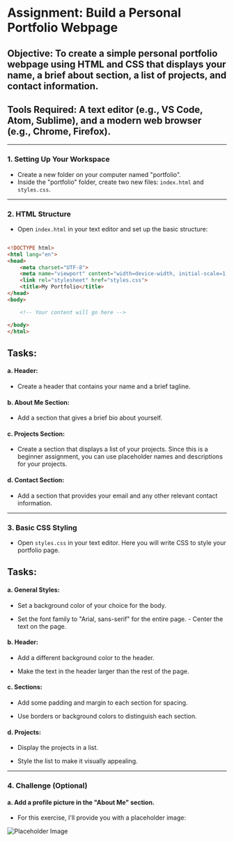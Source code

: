 # Assignment: Build a Personal Portfolio Webpage

## Objective: To create a simple personal portfolio webpage using HTML and CSS that displays your name, a brief about section, a list of projects, and contact information.

## Tools Required: A text editor (e.g., VS Code, Atom, Sublime), and a modern web browser (e.g., Chrome, Firefox).

* * * * *

### 1\. Setting Up Your Workspace

-   Create a new folder on your computer named "portfolio".
-   Inside the "portfolio" folder, create two new files: `index.html` and `styles.css`.

* * * * *

### 2\. HTML Structure

-   Open `index.html` in your text editor and set up the basic structure:



```html

<!DOCTYPE html>
<html lang="en">
<head>
    <meta charset="UTF-8">
    <meta name="viewport" content="width=device-width, initial-scale=1.0">
    <link rel="stylesheet" href="styles.css">
    <title>My Portfolio</title>
</head>
<body>

    <!-- Your content will go here -->

</body>
</html>

```

## Tasks:

#### a. Header: 

- Create a header that contains your name and a brief tagline. 

#### b. About Me Section: 

- Add a section that gives a brief bio about yourself. 

#### c. Projects Section: 

- Create a section that displays a list of your projects. Since this is a beginner assignment, you can use placeholder names and descriptions for your projects. 

#### d. Contact Section: 

- Add a section that provides your email and any other relevant contact information.

* * * * *

### 3\. Basic CSS Styling

- Open `styles.css` in your text editor. Here you will write CSS to style your portfolio page.

## Tasks:

#### a. General Styles:

- Set a background color of your choice for the body. 

- Set the font family to "Arial, sans-serif" for the entire page. - Center the text on the page.

#### b. Header: 

- Add a different background color to the header. 

- Make the text in the header larger than the rest of the page.

#### c. Sections: 

- Add some padding and margin to each section for spacing. 

- Use borders or background colors to distinguish each section.

#### d. Projects: 

- Display the projects in a list.

- Style the list to make it visually appealing.

* * * * *

### 4\. Challenge (Optional)

#### a. Add a profile picture in the "About Me" section. 

- For this exercise, I'll provide you with a placeholder image:

![Placeholder Image](https://i.postimg.cc/y6tK2QFQ/profile-photo.png)


